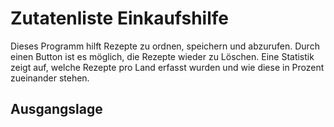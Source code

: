 # Zutatenliste Einkaufshilfe

Dieses Programm hilft Rezepte zu ordnen, speichern und abzurufen. Durch einen Button ist es möglich, die Rezepte wieder zu Löschen. Eine Statistik zeigt auf, welche  Rezepte pro Land erfasst wurden und wie diese in Prozent zueinander stehen.

## Ausgangslage

